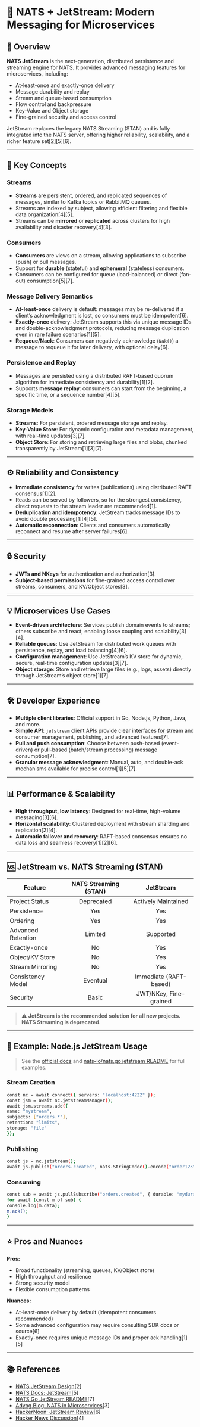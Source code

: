 
# 🚀 NATS + JetStream: Modern Messaging for Microservices

## 📘 Overview

**NATS JetStream** is the next-generation, distributed persistence and streaming engine for NATS. It provides advanced messaging features for microservices, including:

- At-least-once and exactly-once delivery
- Message durability and replay
- Stream and queue-based consumption
- Flow control and backpressure
- Key-Value and Object storage
- Fine-grained security and access control

JetStream replaces the legacy NATS Streaming (STAN) and is fully integrated into the NATS server, offering higher reliability, scalability, and a richer feature set[2][5][6].

---

## 🧱 Key Concepts

### Streams

- **Streams** are persistent, ordered, and replicated sequences of messages, similar to Kafka topics or RabbitMQ queues.
- Streams are indexed by subject, allowing efficient filtering and flexible data organization[4][5].
- Streams can be **mirrored** or **replicated** across clusters for high availability and disaster recovery[4][3].

### Consumers

- **Consumers** are views on a stream, allowing applications to subscribe (push) or pull messages.
- Support for **durable** (stateful) and **ephemeral** (stateless) consumers.
- Consumers can be configured for queue (load-balanced) or direct (fan-out) consumption[5][7].

### Message Delivery Semantics

- **At-least-once** delivery is default: messages may be re-delivered if a client’s acknowledgment is lost, so consumers must be idempotent[6].
- **Exactly-once** delivery: JetStream supports this via unique message IDs and double-acknowledgment protocols, reducing message duplication even in rare failure scenarios[1][5].
- **Requeue/Nack**: Consumers can negatively acknowledge (`Nak()`) a message to requeue it for later delivery, with optional delay[6].

### Persistence and Replay

- Messages are persisted using a distributed RAFT-based quorum algorithm for immediate consistency and durability[1][2].
- Supports **message replay**: consumers can start from the beginning, a specific time, or a sequence number[4][5].

### Storage Models

- **Streams**: For persistent, ordered message storage and replay.
- **Key-Value Store**: For dynamic configuration and metadata management, with real-time updates[3][7].
- **Object Store**: For storing and retrieving large files and blobs, chunked transparently by JetStream[1][3][7].

---

## ⚙️ Reliability and Consistency

- **Immediate consistency** for writes (publications) using distributed RAFT consensus[1][2].
- Reads can be served by followers, so for the strongest consistency, direct requests to the stream leader are recommended[1].
- **Deduplication and idempotency**: JetStream tracks message IDs to avoid double processing[1][4][5].
- **Automatic reconnection**: Clients and consumers automatically reconnect and resume after server failures[6].

---

## 🔒 Security

- **JWTs and NKeys** for authentication and authorization[3].
- **Subject-based permissions** for fine-grained access control over streams, consumers, and KV/Object stores[3].

---

## 💡 Microservices Use Cases

- **Event-driven architecture**: Services publish domain events to streams; others subscribe and react, enabling loose coupling and scalability[3][4].
- **Reliable queues**: Use JetStream for distributed work queues with persistence, replay, and load balancing[4][6].
- **Configuration management**: Use JetStream’s KV store for dynamic, secure, real-time configuration updates[3][7].
- **Object storage**: Store and retrieve large files (e.g., logs, assets) directly through JetStream’s object store[1][7].

---

## 🛠️ Developer Experience

- **Multiple client libraries**: Official support in Go, Node.js, Python, Java, and more.
- **Simple API**: `jetstream` client APIs provide clear interfaces for stream and consumer management, publishing, and advanced features[7].
- **Pull and push consumption**: Choose between push-based (event-driven) or pull-based (batch/stream processing) message consumption[7].
- **Granular message acknowledgment**: Manual, auto, and double-ack mechanisms available for precise control[1][5][7].

---

## 📊 Performance & Scalability

- **High throughput, low latency**: Designed for real-time, high-volume messaging[3][6].
- **Horizontal scalability**: Clustered deployment with stream sharding and replication[2][4].
- **Automatic failover and recovery**: RAFT-based consensus ensures no data loss and seamless recovery[1][2][6].

---

## 🆚 JetStream vs. NATS Streaming (STAN)

| Feature             | NATS Streaming (STAN) | JetStream                |
|---------------------|:---------------------:|:------------------------:|
| Project Status      | Deprecated            | Actively Maintained      |
| Persistence         | Yes                   | Yes                      |
| Ordering            | Yes                   | Yes                      |
| Advanced Retention  | Limited               | Supported                |
| Exactly-once        | No                    | Yes                      |
| Object/KV Store     | No                    | Yes                      |
| Stream Mirroring    | No                    | Yes                      |
| Consistency Model   | Eventual              | Immediate (RAFT-based)   |
| Security            | Basic                 | JWT/NKey, Fine-grained   |

> ⚠️ **JetStream is the recommended solution for all new projects. NATS Streaming is deprecated.**

---

## 📝 Example: Node.js JetStream Usage

> See the [official docs](https://docs.nats.io/using-nats/developer/develop_jetstream) and [nats-io/nats.go jetstream README](https://github.com/nats-io/nats.go/blob/main/jetstream/README.md) for full examples.

### Stream Creation

```bash
const nc = await connect({ servers: "localhost:4222" });
const jsm = await nc.jetstreamManager();
await jsm.streams.add({
name: "mystream",
subjects: ["orders.*"],
retention: "limits",
storage: "file"
});
```


### Publishing

```bash
const js = nc.jetstream();
await js.publish("orders.created", nats.StringCodec().encode("order123"));
```


### Consuming

```bash
const sub = await js.pullSubscribe("orders.created", { durable: "mydurable" });
for await (const m of sub) {
console.log(m.data);
m.ack();
}
```


---

## ⭐ Pros and Nuances

**Pros:**
- Broad functionality (streaming, queues, KV/Object store)
- High throughput and resilience
- Strong security model
- Flexible consumption patterns

**Nuances:**
- At-least-once delivery by default (idempotent consumers recommended)
- Some advanced configuration may require consulting SDK docs or source[6]
- Exactly-once requires unique message IDs and proper ack handling[1][5]

---

## 📚 References

- [NATS JetStream Design](https://github.com/nats-io/nats-general/blob/main/architecture/DESIGN.md)[2]
- [NATS Docs: JetStream](https://docs.nats.io/using-nats/developer/develop_jetstream)[5]
- [NATS Go JetStream README](https://github.com/nats-io/nats.go/blob/main/jetstream/README.md)[7]
- [Adyog Blog: NATS in Microservices](https://blog.adyog.com/2024/09/07/simplifying-microservices-with-nats-io-a-comprehensive-guide/)[3]
- [HackerNoon: JetStream Review](https://hackernoon.com/nats-jetstream-a-new-way-to-create-resilient-message-queue)[6]
- [Hacker News Discussion](https://news.ycombinator.com/item?id=41582639)[4]
